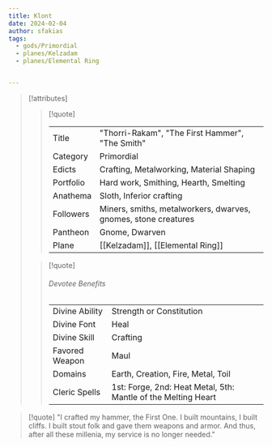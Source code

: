 ```yaml
---
title: Klont
date: 2024-02-04
author: sfakias
tags:
  - gods/Primordial
  - planes/Kelzadam
  - planes/Elemental Ring


---
```

> [!attributes]
> 
> > [!quote]
> >
> > | | |
> > | --- | --- |
> > | Title | "Thorri-Rakam", "The First Hammer", "The Smith" |
> > | Category | Primordial |
> > | Edicts | Crafting, Metalworking, Material Shaping |
> > | Portfolio | Hard work, Smithing, Hearth, Smelting  |
> > | Anathema | Sloth, Inferior crafting |
> > | Followers | Miners, smiths, metalworkers, dwarves, gnomes, stone creatures |
> > | Pantheon | Gnome, Dwarven |
> > | Plane | [[Kelzadam]], [[Elemental Ring]] |
>
> > [!quote]
> > 
> > ###### Devotee Benefits
> > | | |
> > | --- | --- |
> > | Divine Ability | Strength or Constitution |
> > | Divine Font | Heal |
> > | Divine Skill | Crafting |
> > | Favored Weapon | Maul |
> > | Domains | Earth, Creation, Fire, Metal, Toil |
> > | Cleric Spells | 1st: Forge, 2nd: Heat Metal, 5th: Mantle of the Melting Heart |

> [!quote] 
> "I crafted my hammer, the First One. I built mountains, I built cliffs. I built stout folk and gave them weapons and armor. And thus, after all these millenia, my service is no longer needed."